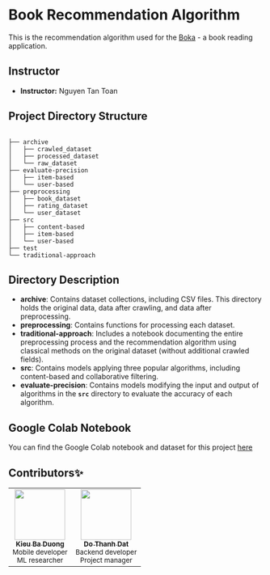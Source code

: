 # **Book Recommendation Algorithm**

This is the recommendation algorithm used for the [Boka](https://github.com/kieubaduong/Boka) - a book reading application.
## **Instructor**

- **Instructor:** Nguyen Tan Toan

## **Project Directory Structure**

```

├── archive
│   ├── crawled_dataset
│   ├── processed_dataset
│   └── raw_dataset
├── evaluate-precision
│   ├── item-based
│   └── user-based
├── preprocessing
│   ├── book_dataset
│   ├── rating_dataset
│   └── user_dataset
├── src
│   ├── content-based
│   ├── item-based
│   └── user-based
├── test
└── traditional-approach
```

## **Directory Description**

- **archive**: Contains dataset collections, including CSV files. This directory holds the original data, data after crawling, and data after preprocessing.
- **preprocessing**: Contains functions for processing each dataset.
- **traditional-approach**: Includes a notebook documenting the entire preprocessing process and the recommendation algorithm using classical methods on the original dataset (without additional crawled fields).
- **src**: Contains models applying three popular algorithms, including content-based and collaborative filtering.
- **evaluate-precision**: Contains models modifying the input and output of algorithms in the **`src`** directory to evaluate the accuracy of each algorithm.

## **Google Colab Notebook**

You can find the Google Colab notebook and dataset for this project [here](https://drive.google.com/drive/folders/17nWzjQ0EDQM8JXHJQQ77ASAmPgYDcq7b?usp=sharing)

## Contributors✨

<table>
  <tr>
    <td align="center">
      <a href="https://github.com/kieubaduong">
        <img src="https://avatars.githubusercontent.com/u/75083331?v=4" width="100px;" alt=""/>
        <br />
        <sub><b>Kieu Ba Duong</b></sub>
      </a>
      <br />
      <sub>Mobile developer</sub>
      <br />
      <sub>ML researcher</sub>
    </td>
    <td align="center">
      <a href="https://github.com/ddatdt12">
        <img src="https://avatars.githubusercontent.com/u/75603028?v=4" width="100px;" alt=""/>
        <br />
        <sub><b>Do Thanh Dat</b></sub>
      </a>
      <br />
      <sub>Backend developer</sub>
      <br />
      <sub>Project manager</sub>
    </td>
  </tr>
</table>


